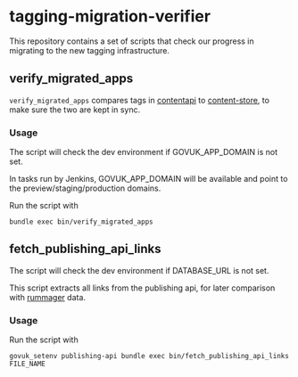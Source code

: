 # tagging-migration-verifier

This repository contains a set of scripts that check our progress in migrating to the new tagging infrastructure.

## verify_migrated_apps

`verify_migrated_apps` compares tags in [contentapi](https://github.com/alphagov/govuk_content_api) to [content-store](https://github.com/alphagov/content-store), to make sure the two are kept in sync.

### Usage

The script will check the dev environment if GOVUK_APP_DOMAIN is not set.

In tasks run by Jenkins, GOVUK_APP_DOMAIN will be available and point to the preview/staging/production domains.

Run the script with

    bundle exec bin/verify_migrated_apps

## fetch_publishing_api_links

The script will check the dev environment if DATABASE_URL is not set.

This script extracts all links from the publishing api, for later comparison
with [rummager](https://github.com/alphagov/rummager) data.

### Usage

Run the script with

    govuk_setenv publishing-api bundle exec bin/fetch_publishing_api_links FILE_NAME
